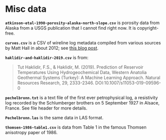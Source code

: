 # Misc data

**`atkinson-etal-1990-porosity-alaska-north-slope.csv`** is porosity data from Alaska from a USGS publication that I cannot find right now. It is copyright-free.

**`curves.csv`** is a CSV of wireline log metadata compiled from various sources by Matt Hall in about 2012; see [this blog post](https://agilescientific.com/blog/2012/12/28/cope-dont-fix.html).

**`haklidir-and-haklidir-2019.csv`** is from: 

> Tut Haklidir, F.S., & Haklidir, M. (2019). Prediction of Reservoir Temperatures Using Hydrogeochemical Data, Western Anatolia Geothermal Systems (Turkey): A Machine Learning Approach. Natural Resources Research, 29, 2333-2346. DOI:10.1007/s11053-019-09596-0

**`pechelbronn.txt`** is a text file of the first ever petrophysical log, a resistivity log recorded by the Schlumberger brothers on 5 September 1927 in Alsace, France. See file header for more details.

**`Pechelbronn.las`** is the same data in LAS format.

**`thomsen-1986-table1.csv`** is data from Table 1 in the famous Thomsen anisotropy paper of 1986.

